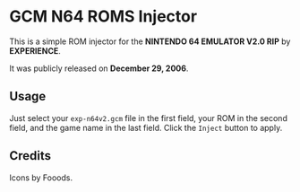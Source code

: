 # GCM N64 ROMS Injector

This is a simple ROM injector for the **NINTENDO 64 EMULATOR V2.0 RIP** by **EXPERIENCE**.

It was publicly released on **December 29, 2006**.

## Usage

Just select your `exp-n64v2.gcm` file in the first field, your ROM in the second field, and
the game name in the last field. Click the `Inject` button to apply.

## Credits

Icons by Fooods.
